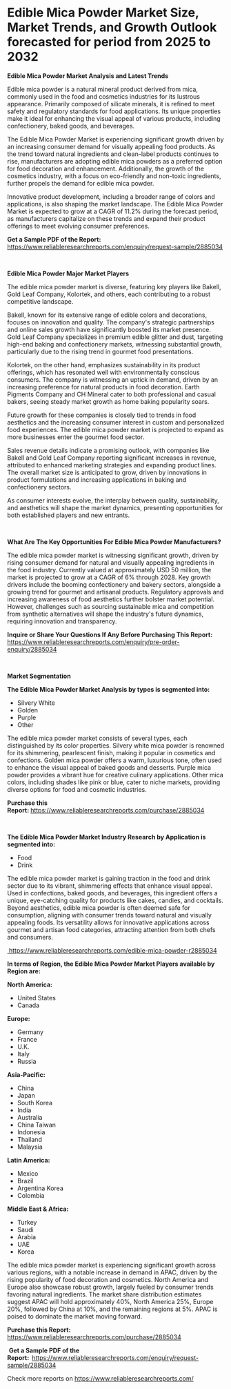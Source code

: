 <p><h1>Edible Mica Powder Market Size, Market Trends, and Growth Outlook forecasted for period from 2025 to 2032</h1></p><p><strong>Edible Mica Powder Market Analysis and Latest Trends</strong></p>
<p><p>Edible mica powder is a natural mineral product derived from mica, commonly used in the food and cosmetics industries for its lustrous appearance. Primarily composed of silicate minerals, it is refined to meet safety and regulatory standards for food applications. Its unique properties make it ideal for enhancing the visual appeal of various products, including confectionery, baked goods, and beverages.</p><p>The Edible Mica Powder Market is experiencing significant growth driven by an increasing consumer demand for visually appealing food products. As the trend toward natural ingredients and clean-label products continues to rise, manufacturers are adopting edible mica powders as a preferred option for food decoration and enhancement. Additionally, the growth of the cosmetics industry, with a focus on eco-friendly and non-toxic ingredients, further propels the demand for edible mica powder.</p><p>Innovative product development, including a broader range of colors and applications, is also shaping the market landscape. The Edible Mica Powder Market is expected to grow at a CAGR of 11.2% during the forecast period, as manufacturers capitalize on these trends and expand their product offerings to meet evolving consumer preferences.</p></p>
<p><strong>Get a Sample PDF of the Report:&nbsp;</strong> <a href="https://www.reliableresearchreports.com/enquiry/request-sample/2885034?utm_campaign=3002&utm_medium=2&utm_source=Github&utm_content=ia&utm_term=13032025&utm_id=edible-mica-powder">https://www.reliableresearchreports.com/enquiry/request-sample/2885034</a></p>
<p>&nbsp;</p>
<p><strong>Edible Mica Powder Major Market Players</strong></p>
<p><p>The edible mica powder market is diverse, featuring key players like Bakell, Gold Leaf Company, Kolortek, and others, each contributing to a robust competitive landscape. </p><p>Bakell, known for its extensive range of edible colors and decorations, focuses on innovation and quality. The company's strategic partnerships and online sales growth have significantly boosted its market presence. Gold Leaf Company specializes in premium edible glitter and dust, targeting high-end baking and confectionery markets, witnessing substantial growth, particularly due to the rising trend in gourmet food presentations.</p><p>Kolortek, on the other hand, emphasizes sustainability in its product offerings, which has resonated well with environmentally conscious consumers. The company is witnessing an uptick in demand, driven by an increasing preference for natural products in food decoration. Earth Pigments Company and CH Mineral cater to both professional and casual bakers, seeing steady market growth as home baking popularity soars.</p><p>Future growth for these companies is closely tied to trends in food aesthetics and the increasing consumer interest in custom and personalized food experiences. The edible mica powder market is projected to expand as more businesses enter the gourmet food sector.</p><p>Sales revenue details indicate a promising outlook, with companies like Bakell and Gold Leaf Company reporting significant increases in revenue, attributed to enhanced marketing strategies and expanding product lines. The overall market size is anticipated to grow, driven by innovations in product formulations and increasing applications in baking and confectionery sectors.</p><p>As consumer interests evolve, the interplay between quality, sustainability, and aesthetics will shape the market dynamics, presenting opportunities for both established players and new entrants.</p></p>
<p>&nbsp;</p>
<p><strong>What Are The Key Opportunities For Edible Mica Powder Manufacturers?</strong></p>
<p><p>The edible mica powder market is witnessing significant growth, driven by rising consumer demand for natural and visually appealing ingredients in the food industry. Currently valued at approximately USD 50 million, the market is projected to grow at a CAGR of 6% through 2028. Key growth drivers include the booming confectionery and bakery sectors, alongside a growing trend for gourmet and artisanal products. Regulatory approvals and increasing awareness of food aesthetics further bolster market potential. However, challenges such as sourcing sustainable mica and competition from synthetic alternatives will shape the industry's future dynamics, requiring innovation and transparency.</p></p>
<p><strong>Inquire or Share Your Questions If Any Before Purchasing This Report:</strong> <a href="https://www.reliableresearchreports.com/enquiry/pre-order-enquiry/2885034?utm_campaign=3002&utm_medium=2&utm_source=Github&utm_content=ia&utm_term=13032025&utm_id=edible-mica-powder">https://www.reliableresearchreports.com/enquiry/pre-order-enquiry/2885034</a></p>
<p>&nbsp;</p>
<p><strong>Market Segmentation</strong></p>
<p><strong>The Edible Mica Powder Market Analysis by types is segmented into:</strong></p>
<p><ul><li>Silvery White</li><li>Golden</li><li>Purple</li><li>Other</li></ul></p>
<p><p>The edible mica powder market consists of several types, each distinguished by its color properties. Silvery white mica powder is renowned for its shimmering, pearlescent finish, making it popular in cosmetics and confections. Golden mica powder offers a warm, luxurious tone, often used to enhance the visual appeal of baked goods and desserts. Purple mica powder provides a vibrant hue for creative culinary applications. Other mica colors, including shades like pink or blue, cater to niche markets, providing diverse options for food and cosmetic industries.</p></p>
<p><strong>Purchase this Report:&nbsp;</strong><a href="https://www.reliableresearchreports.com/purchase/2885034?utm_campaign=3002&utm_medium=2&utm_source=Github&utm_content=ia&utm_term=13032025&utm_id=edible-mica-powder">https://www.reliableresearchreports.com/purchase/2885034</a></p>
<p>&nbsp;</p>
<p><strong>The Edible Mica Powder Market Industry Research by Application is segmented into:</strong></p>
<p><ul><li>Food</li><li>Drink</li></ul></p>
<p><p>The edible mica powder market is gaining traction in the food and drink sector due to its vibrant, shimmering effects that enhance visual appeal. Used in confections, baked goods, and beverages, this ingredient offers a unique, eye-catching quality for products like cakes, candies, and cocktails. Beyond aesthetics, edible mica powder is often deemed safe for consumption, aligning with consumer trends toward natural and visually appealing foods. Its versatility allows for innovative applications across gourmet and artisan food categories, attracting attention from both chefs and consumers.</p></p>
<p><a href="https://www.reliableresearchreports.com/edible-mica-powder-r2885034?utm_campaign=3002&utm_medium=2&utm_source=Github&utm_content=ia&utm_term=13032025&utm_id=edible-mica-powder">&nbsp;https://www.reliableresearchreports.com/edible-mica-powder-r2885034</a></p>
<p><strong>In terms of Region, the Edible Mica Powder Market Players available by Region are:</strong></p>
<p>
    <p> <strong> North America: </strong>
        <ul>
            <li>United States</li>
            <li>Canada</li>
        </ul>
        </p> 
    <p> <strong> Europe: </strong>
        <ul>
            <li>Germany</li>
            <li>France</li>
            <li>U.K.</li>
            <li>Italy</li>
            <li>Russia</li>
        </ul>
        </p> 
    <p> <strong> Asia-Pacific: </strong>
        <ul>
            <li>China</li>
            <li>Japan</li>
            <li>South Korea</li>
            <li>India</li>
            <li>Australia</li>
            <li>China Taiwan</li>
            <li>Indonesia</li>
            <li>Thailand</li>
            <li>Malaysia</li>
        </ul>
        </p> 
    <p> <strong> Latin America: </strong>
        <ul>
            <li>Mexico</li>
            <li>Brazil</li>
            <li>Argentina Korea</li>
            <li>Colombia</li>
        </ul>
        </p> 
    <p> <strong> Middle East & Africa: </strong>
        <ul>
            <li>Turkey</li>
            <li>Saudi</li>
            <li>Arabia</li>
            <li>UAE</li>
            <li>Korea</li>
        </ul>
    </p>
    </p>
<p><p>The edible mica powder market is experiencing significant growth across various regions, with a notable increase in demand in APAC, driven by the rising popularity of food decoration and cosmetics. North America and Europe also showcase robust growth, largely fueled by consumer trends favoring natural ingredients. The market share distribution estimates suggest APAC will hold approximately 40%, North America 25%, Europe 20%, followed by China at 10%, and the remaining regions at 5%. APAC is poised to dominate the market moving forward.</p></p>
<p><strong>Purchase this Report: </strong><a href="https://www.reliableresearchreports.com/purchase/2885034?utm_campaign=3002&utm_medium=2&utm_source=Github&utm_content=ia&utm_term=13032025&utm_id=edible-mica-powder">https://www.reliableresearchreports.com/purchase/2885034</a></p>
<p>&nbsp;<strong>Get a Sample PDF of the Report:&nbsp;&nbsp;</strong><a href="https://www.reliableresearchreports.com/enquiry/request-sample/2885034?utm_campaign=3002&utm_medium=2&utm_source=Github&utm_content=ia&utm_term=13032025&utm_id=edible-mica-powder">https://www.reliableresearchreports.com/enquiry/request-sample/2885034</a></p>
<p><strong></strong></p>
<p>Check more reports on <a href="https://www.reliableresearchreports.com/?utm_campaign=3002&utm_medium=2&utm_source=Github&utm_content=ia&utm_term=13032025&utm_id=edible-mica-powder">https://www.reliableresearchreports.com/</a></p>